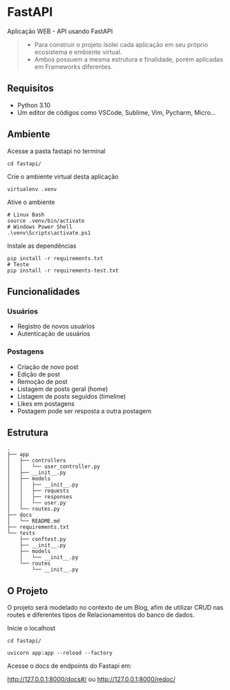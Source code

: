 # FastAPI

Aplicação WEB - API usando FastAPI

> - Para construir o projeto isolei cada aplicação em seu próprio ecosistema e embiente virtual. 
> - Ambos possuem a mesma estrutura e finalidade, porém aplicadas em Frameworks diferentes.
    

## Requisitos

- Python 3.10
- Um editor de códigos como VSCode, Sublime, Vim, Pycharm, Micro...


## Ambiente

Acesse a pasta fastapi no terminal

```console
cd fastapi/
```

Crie o ambiente virtual desta aplicação

```console
virtualenv .venv
```

Ative o ambiente 

```console
# Linux Bash
source .venv/bin/activate
# Windows Power Shell
.\venv\Scripts\activate.ps1
```

Instale as dependências

```console
pip install -r requirements.txt
# Teste
pip install -r requirements-test.txt
```


## Funcionalidades

### Usuários

- Registro de novos usuários
- Autenticação de usuários

### Postagens

- Criação de novo post
- Edição de post
- Remoção de post
- Listagem de posts geral (home)
- Listagem de posts seguidos (timeline)
- Likes em postagens
- Postagem pode ser resposta a outra postagem

## Estrutura

```console
.
├── app
│   ├── controllers
│   │   └── user_controller.py
│   ├── __init__.py
│   ├── models
│   │   ├── __init__.py
│   │   ├── requests
│   │   ├── responses
│   │   └── user.py
│   └── routes.py
├── docs
│   └── README.md
├── requirements.txt
└── tests
    ├── conftest.py
    ├── __init__.py
    ├── models
    │   └── __init__.py
    └── routes
        └── __init__.py
```


## O Projeto

O projeto será modelado no contexto de um Blog, afim de utilizar CRUD nas routes e diferentes tipos de Relacionamentos do banco de dados.

Inicie o localhost

```console
cd fastapi/
```

```console
uvicorn app:app --reload --factory
```

Acesse o docs de endpoints do Fastapi em:

http://127.0.0.1:8000/docs#/ ou http://127.0.0.1:8000/redoc/

